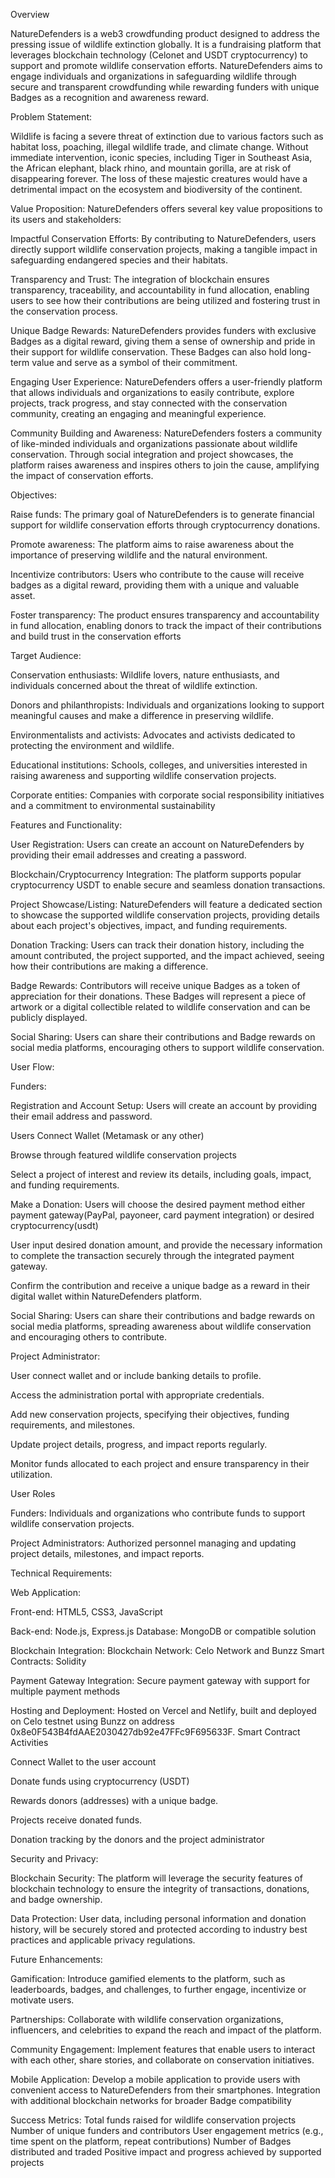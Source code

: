 Overview


NatureDefenders is a web3 crowdfunding product designed to address the pressing issue of wildlife extinction globally. It is a fundraising platform that leverages blockchain technology (Celonet and USDT cryptocurrency) to support and promote wildlife conservation efforts. 
NatureDefenders aims to engage individuals and organizations in safeguarding wildlife through secure and transparent crowdfunding while rewarding funders with unique Badges as a recognition and awareness reward.




Problem Statement:

Wildlife is facing a severe threat of extinction due to various factors such as habitat loss, poaching, illegal wildlife trade, and climate change. Without immediate intervention, iconic species, including Tiger in Southeast Asia, the African elephant, black rhino, and mountain gorilla, are at risk of disappearing forever. The loss of these majestic creatures would have a detrimental impact on the ecosystem and biodiversity of the continent.


Value Proposition: NatureDefenders offers several key value propositions to its users and stakeholders:


Impactful Conservation Efforts: By contributing to NatureDefenders, users directly support wildlife conservation projects, making a tangible impact in safeguarding endangered species and their habitats.


Transparency and Trust: The integration of blockchain ensures transparency, traceability, and accountability in fund allocation, enabling users to see how their contributions are being utilized and fostering trust in the conservation process.


Unique Badge Rewards: NatureDefenders provides funders with exclusive Badges as a digital reward, giving them a sense of ownership and pride in their support for wildlife conservation. These Badges can also hold long-term value and serve as a symbol of their commitment.


Engaging User Experience: NatureDefenders offers a user-friendly platform that allows individuals and organizations to easily contribute, explore projects, track progress, and stay connected with the conservation community, creating an engaging and meaningful experience.


Community Building and Awareness: NatureDefenders fosters a community of like-minded individuals and organizations passionate about wildlife conservation. Through social integration and project showcases, the platform raises awareness and inspires others to join the cause, amplifying the impact of conservation efforts.



Objectives:


Raise funds: The primary goal of NatureDefenders is to generate financial support for wildlife conservation efforts through cryptocurrency donations.


Promote awareness: The platform aims to raise awareness about the importance of preserving wildlife and the natural environment.


Incentivize contributors: Users who contribute to the cause will receive badges as a digital reward, providing them with a unique and valuable asset.


Foster transparency: The product ensures transparency and accountability in fund allocation, enabling donors to track the impact of their contributions and build trust in the conservation efforts



Target Audience:


Conservation enthusiasts: Wildlife lovers, nature enthusiasts, and individuals concerned about the threat of wildlife extinction.


Donors and philanthropists: Individuals and organizations looking to support meaningful causes and make a difference in preserving wildlife.


Environmentalists and activists: Advocates and activists dedicated to protecting the environment and wildlife.


Educational institutions: Schools, colleges, and universities interested in raising awareness and supporting wildlife conservation projects.


Corporate entities: Companies with corporate social responsibility initiatives and a commitment to environmental sustainability



Features and Functionality:


User Registration: Users can create an account on NatureDefenders by providing their email addresses and creating a password.


Blockchain/Cryptocurrency Integration: The platform supports popular cryptocurrency USDT to enable secure and seamless donation transactions.


Project Showcase/Listing: NatureDefenders will feature a  dedicated section to showcase the supported wildlife conservation projects, providing details about each project's objectives, impact, and funding requirements.


Donation Tracking: Users can track their donation history, including the amount contributed, the project supported, and the impact achieved, seeing how their contributions are making a difference.


Badge Rewards: Contributors will receive unique Badges as a token of appreciation for their donations. These Badges will represent a piece of artwork or a digital collectible related to wildlife conservation and can be publicly displayed. 


Social Sharing: Users can share their contributions and Badge rewards on social media platforms, encouraging others to support wildlife conservation.



User Flow:


Funders:


Registration and Account Setup: Users will create an account by providing their email address and password.


Users Connect Wallet (Metamask or any other) 


Browse through featured wildlife conservation projects


Select a project of interest and review its details, including goals, impact, and funding requirements.


Make a Donation: Users will choose the desired payment method either payment gateway(PayPal, payoneer, card payment integration) or desired cryptocurrency(usdt) 


User input desired donation amount, and provide the necessary information to complete the transaction securely through the integrated payment gateway. 


Confirm the contribution and receive a unique badge as a reward in their digital wallet within NatureDefenders platform.


Social Sharing: Users can share their contributions and badge rewards on social media platforms, spreading awareness about wildlife conservation and encouraging others to contribute.



Project Administrator:


User connect wallet and or include banking details to profile. 

Access the administration portal with appropriate credentials.

Add new conservation projects, specifying their objectives, funding requirements, and milestones.

Update project details, progress, and impact reports regularly.

Monitor funds allocated to each project and ensure transparency in their utilization.


User Roles

Funders: Individuals and organizations who contribute funds to support wildlife conservation projects.

Project Administrators: Authorized personnel managing and updating project details, milestones, and impact reports.


Technical Requirements:

Web Application:

Front-end: HTML5, CSS3, JavaScript

Back-end: Node.js, Express.js
Database: MongoDB or compatible solution

Blockchain Integration:
Blockchain Network: Celo Network and Bunzz
Smart Contracts: Solidity

Payment Gateway Integration: Secure payment gateway with support for multiple payment methods

Hosting and Deployment: Hosted on Vercel and Netlify, built and deployed on Celo testnet using Bunzz on address 0x8e0F543B4fdAAE2030427db92e47FFc9F695633F.
Smart Contract Activities

Connect Wallet to the user account

Donate funds using cryptocurrency (USDT)

Rewards donors (addresses) with a unique badge.

Projects receive donated funds.

Donation tracking by the donors and the project administrator

Security and Privacy:

Blockchain Security: The platform will leverage the security features of blockchain technology to ensure the integrity of transactions, donations, and badge ownership.

Data Protection: User data, including personal information and donation history, will be securely stored and protected according to industry best practices and applicable privacy regulations.

Future Enhancements:

Gamification: Introduce gamified elements to the platform, such as leaderboards, badges, and challenges, to further engage, incentivize or motivate users.

Partnerships: Collaborate with wildlife conservation organizations, influencers, and celebrities to expand the reach and impact of the platform.

Community Engagement: Implement features that enable users to interact with each other, share stories, and collaborate on conservation initiatives.

Mobile Application: Develop a mobile application to provide users with convenient access to NatureDefenders from their smartphones.
Integration with additional blockchain networks for broader Badge compatibility


Success Metrics:
Total funds raised for wildlife conservation projects
Number of unique funders and contributors
User engagement metrics (e.g., time spent on the platform, repeat contributions)
Number of Badges distributed and traded
Positive impact and progress achieved by supported projects
